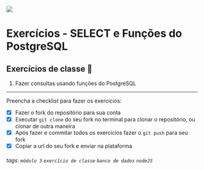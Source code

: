 ![](https://i.imgur.com/xG74tOh.png)

# Exercícios - SELECT e Funções do PostgreSQL

## Exercícios de classe 🏫

1. Fazer consultas usando funções do PostgreSQL

---

Preencha a checklist para fazer os exercícios:

-   [X] Fazer o fork do repositório para sua conta
-   [X] Executar `git clone` do seu fork no terminal para clonar o repositório, ou clonar de outra maneira
-   [X] Após fazer e commitar todos os exercícios fazer o `git push` para seu fork
-   [X] Copiar a url do seu fork e enviar na plataforma

###### tags: `módulo 3` `exercício de classe` `banco de dados` `nodeJS`
